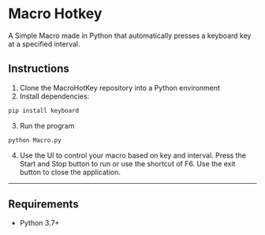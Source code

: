 # Macro Hotkey

A Simple Macro made in Python that automatically presses a keyboard key at a specified interval. 

## Instructions

1. Clone the MacroHotKey repository into a Python environment
2. Install dependencies:

```bash
pip install keyboard
```

3. Run the program

```bash
python Macro.py
```

4. Use the UI to control your macro based on key and interval. Press the Start and Stop button to run or use the shortcut of F6. Use the exit button to close the application.


---

## Requirements

- Python 3.7+
